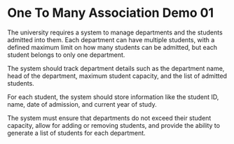 # One To Many Association Demo 01

The university requires a system to manage departments and the students admitted into them. Each department can have multiple students, with a defined maximum limit on how many students can be admitted, but each student belongs to only one department.

The system should track department details such as the department name, head of the department, maximum student capacity, and the list of admitted students.

For each student, the system should store information like the student ID, name, date of admission, and current year of study.

The system must ensure that departments do not exceed their student capacity, allow for adding or removing students, and provide the ability to generate a list of students for each department.
